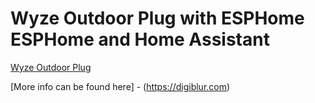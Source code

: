 # Wyze Outdoor Plug with ESPHome ESPHome and Home Assistant

[Wyze Outdoor Plug](https://amzn.to/3ffJTg4)  

[More info can be found here] - (https://digiblur.com)  
